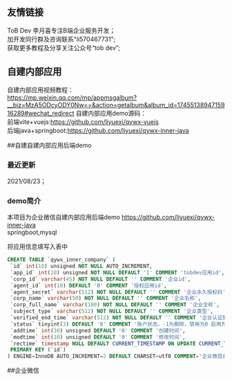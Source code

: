 ## 友情链接
ToB Dev 李月喜专注B端企业服务开发；      
加开发同行群及咨询联系"li570467731";  
获取更多教程及分享关注公众号“tob dev”;  

## 自建内部应用  
自建内部应用视频教程：  
https://mp.weixin.qq.com/mp/appmsgalbum?__biz=MzA5ODcyODY0Nw==&action=getalbum&album_id=1745513894715916289#wechat_redirect
自建内部应用demo源码：  
前端vite+vuejs:https://github.com/liyuexi/qywx-vuejs  
后端java+springboot:https://github.com/liyuexi/qywx-inner-java  


##自建自建内部应用后端demo
### 最近更新  
2021/08/23； 

### demo简介  
本项目为企业微信自建内部应用后端demo
https://github.com/liyuexi/qywx-inner-java  
springboot,mysql 

将应用信息填写入表中
```sql 
CREATE TABLE `qywx_inner_company` (
 `id` int(10) unsigned NOT NULL AUTO_INCREMENT,
 `app_id` int(10) unsigned NOT NULL DEFAULT '1' COMMENT 'tobdev应用id',
 `corp_id` varchar(45) NOT NULL DEFAULT '' COMMENT '企业id',
 `agent_id` int(10) DEFAULT '0' COMMENT '授权应用id',
 `agent_secret` varchar(512) NOT NULL DEFAULT '' COMMENT '企业永久授权码',
 `corp_name` varchar(50) NOT NULL DEFAULT '' COMMENT '企业名称',
 `corp_full_name` varchar(100) NOT NULL DEFAULT '' COMMENT '企业全称',
 `subject_type` varchar(512) NOT NULL DEFAULT '' COMMENT '企业类型',
 `verified_end_time` varchar(512) NOT NULL DEFAULT '' COMMENT '企业认证到期时间',
 `status` tinyint(3) DEFAULT '0' COMMENT '账户状态，-1为删除，禁用为0 启用为1',
 `addtime` int(10) unsigned DEFAULT '0' COMMENT '创建时间',
 `modtime` int(10) unsigned DEFAULT '0' COMMENT '修改时间',
 `rectime` timestamp NULL DEFAULT CURRENT_TIMESTAMP ON UPDATE CURRENT_TIMESTAMP COMMENT '变动时间',
 PRIMARY KEY (`id`)
) ENGINE=InnoDB AUTO_INCREMENT=2 DEFAULT CHARSET=utf8 COMMENT='企业微信自建内部应用公司
```


##企业微信